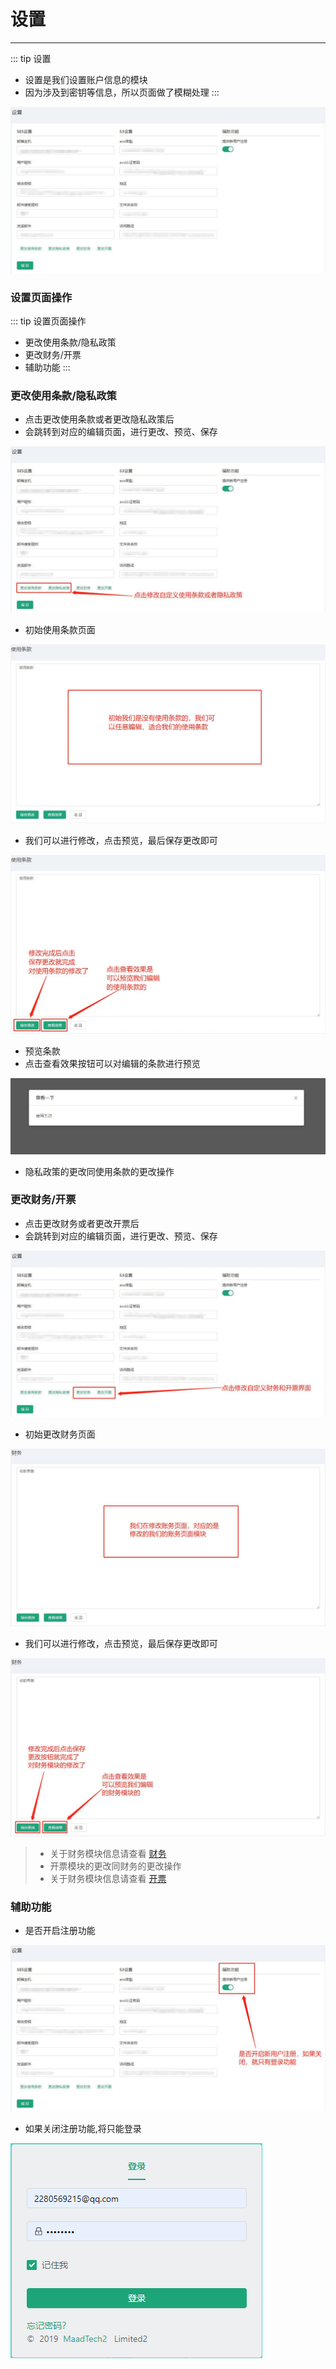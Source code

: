 # 设置 #
------------------
::: tip 设置
* 设置是我们设置账户信息的模块
* 因为涉及到密钥等信息，所以页面做了模糊处理
:::

![Setting](./img/Setting/Setting.jpg)

### 设置页面操作
::: tip 设置页面操作
* 更改使用条款/隐私政策
* 更改财务/开票
* 辅助功能
:::

### 更改使用条款/隐私政策

* 点击更改使用条款或者更改隐私政策后
* 会跳转到对应的编辑页面，进行更改、预览、保存

![AmendmentClause](./img/Setting/AmendmentClause.jpg)

* 初始使用条款页面

![EditClause](./img/Setting/EditClause.jpg)

* 我们可以进行修改，点击预览，最后保存更改即可

![EditClause2](./img/Setting/EditClause2.jpg)

* 预览条款
* 点击查看效果按钮可以对编辑的条款进行预览

![ViewPreviewTerms](./img/Setting/ViewPreviewTerms.jpg)

* 隐私政策的更改同使用条款的更改操作

### 更改财务/开票

* 点击更改财务或者更改开票后
* 会跳转到对应的编辑页面，进行更改、预览、保存

![FinancialInvoice](./img/Setting/FinancialInvoice.jpg)

* 初始更改财务页面

![EditFinance2](./img/Setting/EditFinance2.jpg)

* 我们可以进行修改，点击预览，最后保存更改即可

![EditFinance3](./img/Setting/EditFinance3.jpg)

>* 关于财务模块信息请查看 [财务](/zh/UsersManual/billing/Billing.html#财务)
>* 开票模块的更改同财务的更改操作
>* 关于财务模块信息请查看 [开票](/zh/UsersManual/billing/Invoice.html#开票)

### 辅助功能
* 是否开启注册功能

![Auxiliary](./img/Setting/Auxiliary.jpg)

* 如果关闭注册功能,将只能登录

![Cancellation](./img/Setting/Cancellation.png)